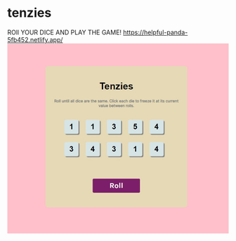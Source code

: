 # tenzies
ROll YOUR DICE AND PLAY THE GAME!
https://helpful-panda-5fb452.netlify.app/
![Alt text](./src/assets/tenzies.JPG)
